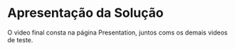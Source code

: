 # Apresentação da Solução

O video final consta na página Presentation, juntos coms os demais videos de teste.
